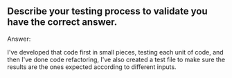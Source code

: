 ## Describe your testing process to validate you have the correct answer.

Answer:

I've developed that code first in small pieces, testing each unit of code, and then I've done code refactoring,
I've also created a test file to make sure the results are the ones expected according to different inputs.
